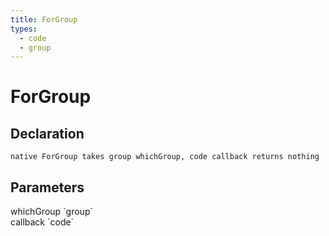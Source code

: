 ```yaml
---
title: ForGroup
types:
  - code
  - group
---
```


# ForGroup

## Declaration

```
native ForGroup takes group whichGroup, code callback returns nothing
```

## Parameters
<dl>
  <dt>whichGroup `group`</dt>
  <dd></dd>

  <dt>callback `code`</dt>
  <dd></dd>
</dl>
